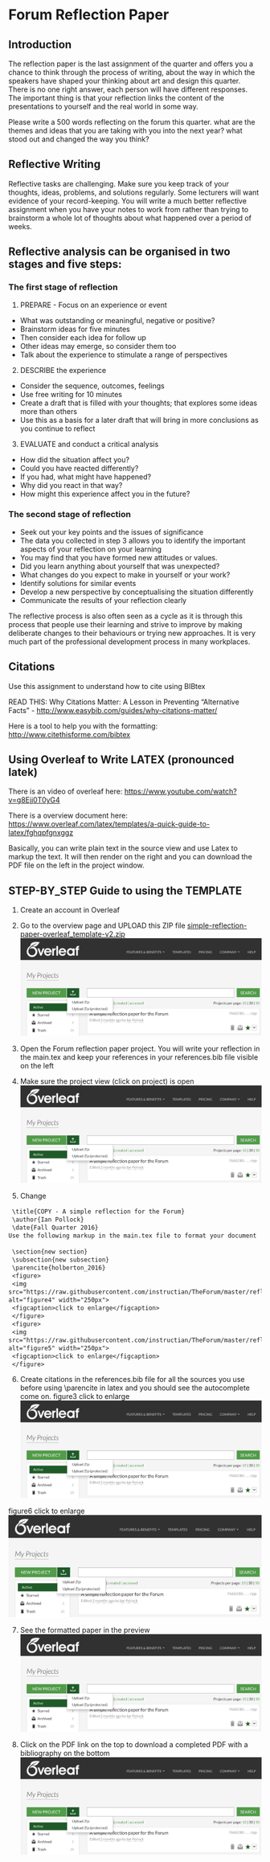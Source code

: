 # Forum Reflection Paper
## Introduction
The reflection paper is the last assignment of the quarter and offers you a chance to think through the process of writing, about the way in which the speakers have shaped your thinking about art and design this quarter. There is no one right answer, each person will have different responses. The important thing is that your reflection links the content of the presentations to yourself and the real world in some way.

Please write a 500 words reflecting on the forum this quarter. what are the themes and ideas that you are taking with you into the next year? what stood out and changed the way you think?

## Reflective Writing
Reflective tasks are challenging. Make sure you keep track of your thoughts, ideas, problems, and solutions regularly. Some lecturers will want evidence of your record-keeping. You will write a much better reflective assignment when you have your notes to work from rather than trying to brainstorm a whole lot of thoughts about what happened over a period of weeks.

## Reflective analysis can be organised in two stages and five steps:
### The first stage of reflection
1. PREPARE - Focus on an experience or event
  - What was outstanding or meaningful, negative or positive?
  - Brainstorm ideas for five minutes
  - Then consider each idea for follow up
  - Other ideas may emerge, so consider them too
  - Talk about the experience to stimulate a range of perspectives
2. DESCRIBE the experience
  - Consider the sequence, outcomes, feelings
  - Use free writing for 10 minutes
  - Create a draft that is filled with your thoughts; that explores some ideas more than others
  - Use this as a basis for a later draft that will bring in more conclusions as you continue to reflect
3. EVALUATE and conduct a critical analysis
  - How did the situation affect you?
  - Could you have reacted differently?
  - If you had, what might have happened?
  - Why did you react in that way?
  - How might this experience affect you in the future?
### The second stage of reflection
  - Seek out your key points and the issues of significance
  - The data you collected in step 3 allows you to identify the important aspects of your reflection on your learning
  - You may find that you have formed new attitudes or values.
  - Did you learn anything about yourself that was unexpected?
  - What changes do you expect to make in yourself or your work?
  - Identify solutions for similar events
  - Develop a new perspective by conceptualising the situation differently
  - Communicate the results of your reflection clearly

The reflective process is also often seen as a cycle as it is through this process that people use their learning and strive to improve by making deliberate changes to their behaviours or trying new approaches. It is very much part of the professional development process in many workplaces.

## Citations
Use this assignment to understand how to cite using BIBtex

READ THIS: Why Citations Matter: A Lesson in Preventing “Alternative Facts”  - http://www.easybib.com/guides/why-citations-matter/

Here is a tool to help you with the formatting: http://www.citethisforme.com/bibtex

## Using Overleaf to Write LATEX (pronounced latek)
There is an video of overleaf here: https://www.youtube.com/watch?v=g8Ejj0T0yG4

There is a overview document here: https://www.overleaf.com/latex/templates/a-quick-guide-to-latex/fghqpfgnxggz

Basically, you can write plain text in the source view and use Latex to markup the text. It will then render on the right and you can download the PDF file on the left in the project window.

## STEP-BY_STEP Guide to using the TEMPLATE
1. Create an account in Overleaf
2. Go to the overview page and UPLOAD this ZIP file [simple-reflection-paper-overleaf_template-v2.zip](simple-reflection-paper-overleaf_template-v2.zip)
![figure1][one]


3. Open the Forum reflection paper project. You will write your reflection in the main.tex and keep your references in your references.bib file visible on the left

4. Make sure the project view (click on project) is open
![figure2][two]


5. Change
```
 \title{COPY - A simple reflection for the Forum}
 \author{Ian Pollock}
 \date{Fall Quarter 2016}
Use the following markup in the main.tex file to format your document

 \section{new section}
 \subsection{new subsection}
 \parencite{holberton_2016}
 <figure>
 <img src="https://raw.githubusercontent.com/instructian/TheForum/master/reflection4.png" alt="figure4" width="250px">
 <figcaption>click to enlarge</figcaption>
 </figure>
 <figure>
 <img src="https://raw.githubusercontent.com/instructian/TheForum/master/reflection5.png" alt="figure5" width="250px">
 <figcaption>click to enlarge</figcaption>
 </figure>
 ```
6. Create citations in the references.bib file for all the sources you use before using \parencite in latex and you should see the autocomplete come on.
figure3 click to enlarge ![figure3][three]

figure6 click to enlarge ![figure6][six]

7. See the formatted paper in the preview
![figure7][seven]


8. Click on the PDF link on the top to download a completed PDF with a bibliography on the bottom
![figure8][eight]




[one]: reflection1.png "figure 1"
[two]: reflection1.png "figure 2"
[three]: reflection1.png "figure 3"
[six]: reflection1.png "figure 6"
[seven]: reflection1.png "figure 7"
[eight]: reflection1.png "figure 8"
